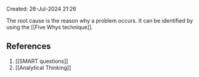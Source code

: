 Created: 26-Jul-2024 21:26

The root cause is the reason why a problem occurs. It can be identified by using the [[Five Whys technique]].
## References
1. [[SMART questions]]
2. [[Analytical Thinking]]
